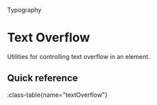 <span text-primary fw-600>Typography</span>

# Text Overflow

Utilities for controlling text overflow in an element.

## Quick reference

:class-table{name="textOverflow"}
